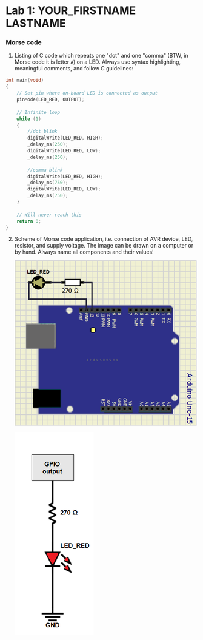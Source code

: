 # Lab 1: YOUR_FIRSTNAME LASTNAME

### Morse code

1. Listing of C code which repeats one "dot" and one "comma" (BTW, in Morse code it is letter `A`) on a LED. Always use syntax highlighting, meaningful comments, and follow C guidelines:

```c
int main(void)
{
    // Set pin where on-board LED is connected as output
    pinMode(LED_RED, OUTPUT);

    // Infinite loop
    while (1)
    {
        //dot blink
        digitalWrite(LED_RED, HIGH);
        _delay_ms(250);
        digitalWrite(LED_RED, LOW);
        _delay_ms(250);

        //comma blink
        digitalWrite(LED_RED, HIGH);
        _delay_ms(750);
        digitalWrite(LED_RED, LOW);
        _delay_ms(750);
    }

    // Will never reach this
    return 0;
}
```

2. Scheme of Morse code application, i.e. connection of AVR device, LED, resistor, and supply voltage. The image can be drawn on a computer or by hand. Always name all components and their values!

   ![your figure](circuit.PNG)
   
   ![your figure](circuit_2.PNG)
